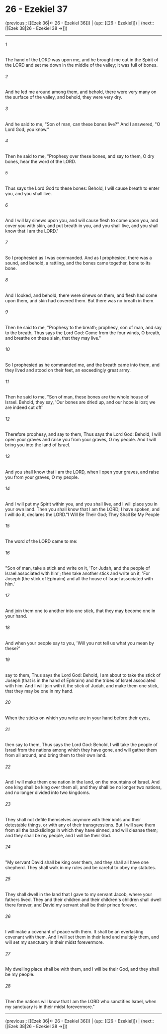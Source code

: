 # 26 - Ezekiel 37

(previous:: [[Ezek 36|← 26 - Ezekiel 36]]) | (up:: [[26 - Ezekiel]]) | (next:: [[Ezek 38|26 - Ezekiel 38 →]])

***


###### 1 
The hand of the LORD was upon me, and he brought me out in the Spirit of the LORD and set me down in the middle of the valley; it was full of bones. 

###### 2 
And he led me around among them, and behold, there were very many on the surface of the valley, and behold, they were very dry. 

###### 3 
And he said to me, "Son of man, can these bones live?" And I answered, "O Lord God, you know." 

###### 4 
Then he said to me, "Prophesy over these bones, and say to them, O dry bones, hear the word of the LORD. 

###### 5 
Thus says the Lord God to these bones: Behold, I will cause breath to enter you, and you shall live. 

###### 6 
And I will lay sinews upon you, and will cause flesh to come upon you, and cover you with skin, and put breath in you, and you shall live, and you shall know that I am the LORD." 

###### 7 
So I prophesied as I was commanded. And as I prophesied, there was a sound, and behold, a rattling, and the bones came together, bone to its bone. 

###### 8 
And I looked, and behold, there were sinews on them, and flesh had come upon them, and skin had covered them. But there was no breath in them. 

###### 9 
Then he said to me, "Prophesy to the breath; prophesy, son of man, and say to the breath, Thus says the Lord God: Come from the four winds, O breath, and breathe on these slain, that they may live." 

###### 10 
So I prophesied as he commanded me, and the breath came into them, and they lived and stood on their feet, an exceedingly great army. 

###### 11 
Then he said to me, "Son of man, these bones are the whole house of Israel. Behold, they say, 'Our bones are dried up, and our hope is lost; we are indeed cut off.' 

###### 12 
Therefore prophesy, and say to them, Thus says the Lord God: Behold, I will open your graves and raise you from your graves, O my people. And I will bring you into the land of Israel. 

###### 13 
And you shall know that I am the LORD, when I open your graves, and raise you from your graves, O my people. 

###### 14 
And I will put my Spirit within you, and you shall live, and I will place you in your own land. Then you shall know that I am the LORD; I have spoken, and I will do it, declares the LORD."I Will Be Their God; They Shall Be My People 

###### 15 
The word of the LORD came to me: 

###### 16 
"Son of man, take a stick and write on it, 'For Judah, and the people of Israel associated with him'; then take another stick and write on it, 'For Joseph (the stick of Ephraim) and all the house of Israel associated with him.' 

###### 17 
And join them one to another into one stick, that they may become one in your hand. 

###### 18 
And when your people say to you, 'Will you not tell us what you mean by these?' 

###### 19 
say to them, Thus says the Lord God: Behold, I am about to take the stick of Joseph (that is in the hand of Ephraim) and the tribes of Israel associated with him. And I will join with it the stick of Judah, and make them one stick, that they may be one in my hand. 

###### 20 
When the sticks on which you write are in your hand before their eyes, 

###### 21 
then say to them, Thus says the Lord God: Behold, I will take the people of Israel from the nations among which they have gone, and will gather them from all around, and bring them to their own land. 

###### 22 
And I will make them one nation in the land, on the mountains of Israel. And one king shall be king over them all, and they shall be no longer two nations, and no longer divided into two kingdoms. 

###### 23 
They shall not defile themselves anymore with their idols and their detestable things, or with any of their transgressions. But I will save them from all the backslidings in which they have sinned, and will cleanse them; and they shall be my people, and I will be their God. 

###### 24 
"My servant David shall be king over them, and they shall all have one shepherd. They shall walk in my rules and be careful to obey my statutes. 

###### 25 
They shall dwell in the land that I gave to my servant Jacob, where your fathers lived. They and their children and their children's children shall dwell there forever, and David my servant shall be their prince forever. 

###### 26 
I will make a covenant of peace with them. It shall be an everlasting covenant with them. And I will set them in their land and multiply them, and will set my sanctuary in their midst forevermore. 

###### 27 
My dwelling place shall be with them, and I will be their God, and they shall be my people. 

###### 28 
Then the nations will know that I am the LORD who sanctifies Israel, when my sanctuary is in their midst forevermore."

***

(previous:: [[Ezek 36|← 26 - Ezekiel 36]]) | (up:: [[26 - Ezekiel]]) | (next:: [[Ezek 38|26 - Ezekiel 38 →]])
